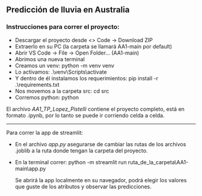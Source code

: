 ## Predicción de lluvia en Australia
### Instrucciones para correr el proyecto:
* Descargar el proyecto desde <> Code -> Download ZIP
* Extraerlo en su PC (la carpeta se llamará AA1-main por default)
* Abrir VS Code -> File -> Open Folder... (AA1-main)
* Abrimos una nueva terminal
* Creamos un venv: python -m venv venv
* Lo activamos: .\venv\Scripts\activate
* Y dentro de él instalamos los requerimientos: pip install -r .\requirements.txt
* Nos movemos a la carpeta src: cd src
* Corremos python: python

El archivo _AA1_TP_Lopez_Pistelli_ contiene el proyecto completo, está en formato .ipynb, por lo tanto se puede ir corriendo celda a celda.

---
Para correr la app de streamlit:

* En el archivo _app.py_ asegurarse de cambiar las rutas de los archivos .joblib a la ruta donde tengan la carpeta del proyecto.
* En la terminal correr: python -m streamlit run ruta_de_la_carpeta\AA1-main\app.py

  Se abrirá la app localmente en su navegador, podrá elegir los valores que guste de los atributos y observar las predicciones.
